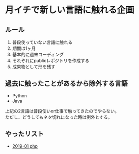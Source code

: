 # 月イチで新しい言語に触れる企画

## ルール

1. 普段使っていない言語に触れる
2. 期間は1ヶ月
3. 基本的に週末コーディング
4. それぞれにpublicレポジトリを作成する
5. 成果物として形を残す

## 過去に触ったことがあるから除外する言語

- Python
- Java

上記の2言語は普段使いor仕事で触ってきたのでやらない。  
ただし、どうしてもネタ切れになった時は例外とする。  


## やったリスト

- [2019-01 php](https://github.com/yamachaaan/study-php)
